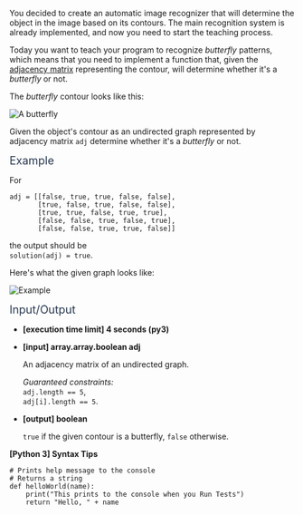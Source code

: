 <p>You decided to create an automatic image recognizer that will determine the object in the image based on its contours. The main recognition system is already implemented, and now you need to start the teaching process.</p>
<p>Today you want to teach your program to recognize <em>butterfly</em> patterns, which means that you need to implement a function that, given the <a href="keyword://adjacency-matrix-unweighted" target="_blank">adjacency matrix</a> representing the contour, will determine whether it's a <em>butterfly</em> or not.</p>
<p>The <em>butterfly</em> contour looks like this:</p>
<p><img src="https://codesignal.s3.amazonaws.com/tasks/isButterfly/img/butterfly.png?_tm=1624355811164" alt="A butterfly" /></p>
<p>Given the object's contour as an undirected graph represented by adjacency matrix <code>adj</code> determine whether it's a <em>butterfly</em> or not.</p>
<p><span class="markdown--header" style="color:#2b3b52;font-size:1.4em">Example</span></p>
<p>For</p>
<pre><code>adj = [[false, true, true, false, false],
       [true, false, true, false, false],
       [true, true, false, true, true],
       [false, false, true, false, true],
       [false, false, true, true, false]]
</code></pre>
<p>the output should be<br />
<code>solution(adj) = true</code>.</p>
<p>Here's what the given graph looks like:</p>
<p><img src="https://codesignal.s3.amazonaws.com/tasks/isButterfly/img/example1.png?_tm=1624355811417" alt="Example" /></p>
<p><span class="markdown--header" style="color:#2b3b52;font-size:1.4em">Input/Output</span></p>
<ul>
<li>
<p><strong>[execution time limit] 4 seconds (py3)</strong></p>
</li>
<li>
<p><strong>[input] array.array.boolean adj</strong></p>
<p>An adjacency matrix of an undirected graph.</p>
<p><em>Guaranteed constraints:</em><br />
<code>adj.length == 5</code>,<br />
<code>adj[i].length == 5</code>.</p>
</li>
<li>
<p><strong>[output] boolean</strong></p>
<p><code>true</code> if the given contour is a butterfly, <code>false</code> otherwise.</p>
</li>
</ul>
<p><strong>[Python 3] Syntax Tips</strong></p>
<pre><code class="language-python"><span class="hljs-comment"># Prints help message to the console</span>
<span class="hljs-comment"># Returns a string</span>
<span class="hljs-keyword">def</span> <span class="hljs-title function_">helloWorld</span>(<span class="hljs-params">name</span>):
    <span class="hljs-built_in">print</span>(<span class="hljs-string">"This prints to the console when you Run Tests"</span>)
    <span class="hljs-keyword">return</span> <span class="hljs-string">"Hello, "</span> + name

</code></pre>

